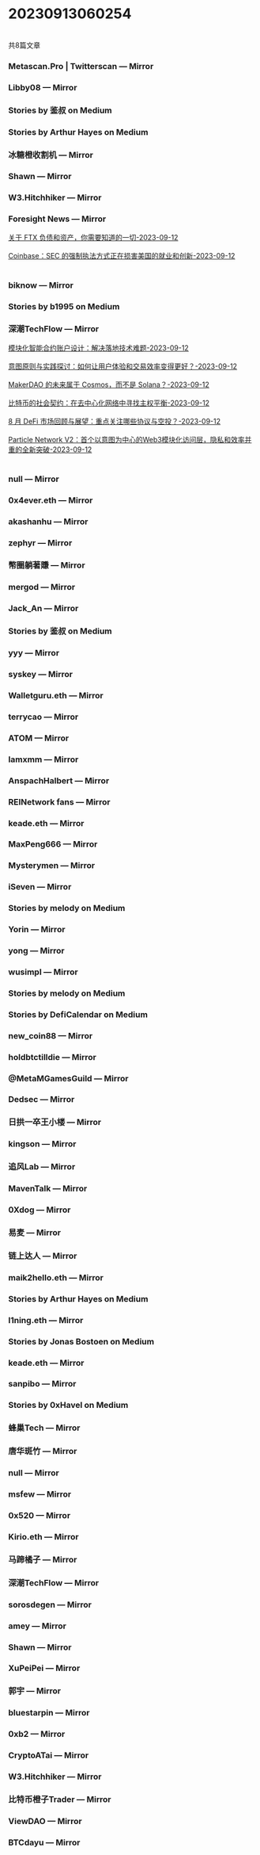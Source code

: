 <h1>20230913060254</h1><br/>共8篇文章


###  Metascan.Pro | Twitterscan — Mirror







###  Libby08 — Mirror









###  Stories by 鉴叔 on Medium









###  Stories by Arthur Hayes on Medium











###  冰糖橙收割机 — Mirror











###  Shawn — Mirror









###  W3.Hitchhiker — Mirror







###  Foresight News — Mirror

<a target=_blank rel=nofollow href="https://mirror.xyz/foresightnews.eth/8i2b6bO7w1Mdrx_C9M1frB8vw-MEWUEZm9ZbeNj1QzE" >关于 FTX 负债和资产，你需要知道的一切-2023-09-12</a><br/><br/><a target=_blank rel=nofollow href="https://mirror.xyz/foresightnews.eth/RRNT-o7VHKkkjQHae98I3gtdDz21aKdNDvV4r3JRgwg" >Coinbase：SEC 的强制执法方式正在损害美国的就业和创新-2023-09-12</a><br/><br/>





###  biknow — Mirror







###  Stories by b1995 on Medium







###  深潮TechFlow — Mirror

<a target=_blank rel=nofollow href="https://mirror.xyz/0x0E58bB9795a9D0F065e3a8Cc2aed2A63D6977d8A/oRY7xt3gek3pBFssNm_dij7PMc431JyoEBpu_107dys" >模块化智能合约账户设计：解决落地技术难题-2023-09-12</a><br/><br/><a target=_blank rel=nofollow href="https://mirror.xyz/0x0E58bB9795a9D0F065e3a8Cc2aed2A63D6977d8A/I7mvIBYk6wZxriS7FFFUBst6YyqlE891gYIQ5jjKeaQ" >意图原则与实践探讨：如何让用户体验和交易效率变得更好？-2023-09-12</a><br/><br/><a target=_blank rel=nofollow href="https://mirror.xyz/0x0E58bB9795a9D0F065e3a8Cc2aed2A63D6977d8A/kF_Q_JJzbhFXD48n0DKRQZF5U81piNNOOs94Z3qHBqY" >MakerDAO 的未来属于 Cosmos，而不是 Solana？-2023-09-12</a><br/><br/><a target=_blank rel=nofollow href="https://mirror.xyz/0x0E58bB9795a9D0F065e3a8Cc2aed2A63D6977d8A/VM4x2j3_f96IGenejVVLnQxeqEFmzS_97eR6hg22srU" >比特币的社会契约：在去中心化网络中寻找主权平衡-2023-09-12</a><br/><br/><a target=_blank rel=nofollow href="https://mirror.xyz/0x0E58bB9795a9D0F065e3a8Cc2aed2A63D6977d8A/Jv8HWngs0FC6IwmGu1smNlxTrRLmqTI6C-aGnMQ9nsI" >8 月 DeFi 市场回顾与展望：重点关注哪些协议与空投？-2023-09-12</a><br/><br/><a target=_blank rel=nofollow href="https://mirror.xyz/0x0E58bB9795a9D0F065e3a8Cc2aed2A63D6977d8A/68W7YlFRUHgSWcRPEduov1JFrMHUACqCZuUQ6A_YNDo" >Particle Network V2：首个以意图为中心的Web3模块化访问层，隐私和效率并重的全新突破-2023-09-12</a><br/><br/>





###  null — Mirror







###  0x4ever.eth — Mirror







###  akashanhu — Mirror









###  zephyr — Mirror









###  幣圈躺著賺 — Mirror







###  mergod — Mirror











###  Jack_An — Mirror









###  Stories by 鉴叔 on Medium









###  yyy — Mirror











###  syskey — Mirror











###  Walletguru.eth — Mirror









###  terrycao — Mirror







###  ATOM — Mirror













###  Iamxmm — Mirror











###  AnspachHalbert — Mirror













###  REINetwork fans — Mirror















###  keade.eth — Mirror







###  MaxPeng666 — Mirror











###  Mysterymen — Mirror











###  iSeven — Mirror

















###  Stories by melody on Medium







###  Yorin — Mirror













###  yong — Mirror









###  wusimpl — Mirror









###  Stories by melody on Medium







###  Stories by DefiCalendar on Medium











###  new_coin88 — Mirror

















###  holdbtctilldie — Mirror











###  @MetaMGamesGuild — Mirror









###  Dedsec — Mirror













###  日拱一卒王小楼 — Mirror











###  kingson — Mirror















###  追风Lab — Mirror









###  MavenTalk — Mirror













###  0Xdog — Mirror







###  易麦 — Mirror













###  链上达人 — Mirror









###  maik2hello.eth — Mirror













###  Stories by Arthur Hayes on Medium







###  l1ning.eth — Mirror







###  Stories by Jonas Bostoen on Medium







###  keade.eth — Mirror







###  sanpibo — Mirror







###  Stories by 0xHavel on Medium









###  蜂巢Tech — Mirror







###  唐华斑竹 — Mirror







###  null — Mirror







###  msfew — Mirror







###  0x520 — Mirror







###  Kirio.eth — Mirror











###  马蹄橘子 — Mirror







###  深潮TechFlow — Mirror







###  sorosdegen — Mirror











###  amey — Mirror











###  Shawn — Mirror







###  XuPeiPei — Mirror







###  郭宇 — Mirror









###  bluestarpin — Mirror









###  0xb2 — Mirror







###  CryptoATai — Mirror







###  W3.Hitchhiker — Mirror









###  比特币橙子Trader — Mirror











###  ViewDAO — Mirror







###  BTCdayu — Mirror





